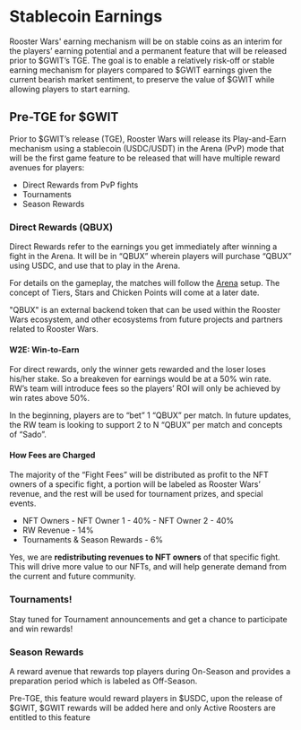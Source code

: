# **Stablecoin Earnings**

Rooster Wars' earning mechanism will be on stable coins as an interim for the players’ earning potential and a permanent feature that will be released prior to $GWIT’s TGE. The goal is to enable a relatively risk-off or stable earning mechanism for players compared to $GWIT earnings given the current bearish market sentiment, to preserve the value of $GWIT while allowing players to start earning.

## **Pre-TGE for $GWIT**

Prior to $GWIT’s release (TGE), Rooster Wars will release its Play-and-Earn mechanism using a stablecoin (USDC/USDT) in the Arena (PvP) mode that will be the first game feature to be released that will have multiple reward avenues for players:

- Direct Rewards from PvP fights
- Tournaments
- Season Rewards

### **Direct Rewards (QBUX)**

Direct Rewards refer to the earnings you get immediately after winning a fight in the Arena. It will be in “QBUX” wherein players will purchase “QBUX” using USDC, and use that to play in the Arena.

For details on the gameplay, the matches will follow the [Arena](../gameplay/phase1/arena/index.md) setup. The concept of Tiers, Stars and Chicken Points will come at a later date.

"QBUX" is an external backend token that can be used within the Rooster Wars ecosystem, and other ecosystems from future projects and partners related to Rooster Wars.

#### **W2E: Win-to-Earn**

For direct rewards, only the winner gets rewarded and the loser loses his/her stake. So a breakeven for earnings would be at a 50% win rate. RW’s team will introduce fees so the players’ ROI will only be achieved by win rates above 50%.

In the beginning, players are to “bet” 1 “QBUX” per match. In future updates, the RW team is looking to support 2 to N “QBUX” per match and concepts of “Sado”.

#### **How Fees are Charged**

<!-- 2 Fees
There are two (2) fees charged for the “Direct Rewards”:

1. **Fight Fees** (5%)
2. **Withdrawal Fees** (5%)
-->

The majority of the “Fight Fees” will be distributed as profit to the NFT owners of a specific fight, a portion will be labeled as Rooster Wars’ revenue, and the rest will be used for tournament prizes, and special events.

- NFT Owners
       - NFT Owner 1 - 40%
       - NFT Owner 2 - 40%
- RW Revenue - 14%
- Tournaments & Season Rewards - 6%

Yes, we are **redistributing revenues to NFT owners** of that specific fight. This will drive more value to our NFTs, and will help generate demand from the current and future community.

<!-- Withdrawal Fees
The “Withdrawal Fees” will be used for the continuous development of the Rooster Wars project, operating expenses, capital expenses, marketing and user acquisition, team expansion, and others including team’s revenue. The fee is charged when players convert their “QBUX” to USDC or any other stable coin that the project supports.
-->

### **Tournaments!**

Stay tuned for Tournament announcements and get a chance to participate and win rewards!

### **Season Rewards**

A reward avenue that rewards top players during On-Season and provides a preparation period which is labeled as Off-Season.

Pre-TGE, this feature would reward players in $USDC, upon the release of $GWIT, $GWIT rewards will be added here and only Active Roosters are entitled to this feature